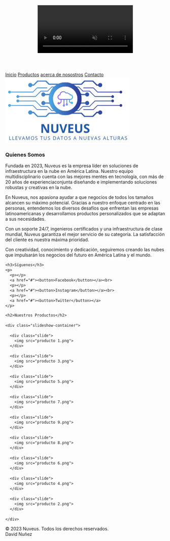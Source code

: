 <!DOCTYPE html>
<html lang="es">
<head>
<meta name="viewport" content="width=device-width, initial-scale=1.0">
<title>Nuveus</title>
<link rel="stylesheet" href="interfaz.css">
</head>

<body>

<header>
    <video playsinline autoplay muted loop>
      <source src="fondo.mp4" type="video/mp4">
    </video>
</header>


<nav>
  <a href="#">Inicio</a>
  <a href="productos.html">Productos</a>
  <a href="nosotros.html">acerca de nosostros</a>
  <a href="contacto.html">Contacto</a>
</nav>

<main>

  <aside>
    <img src="Logo.png" alt="image">
    <p></p>
    <h3>Quienes Somos</h3>
    <p>Fundada en 2023, Nuveus es la empresa líder en soluciones de infraestructura en la nube en América Latina. Nuestro equipo multidisciplinario cuenta con las mejores mentes en tecnología, con más de 20 años de experienciaconjunta diseñando e implementando soluciones robustas y creativas en la nube.</p>
    <p>En Nuveus, nos apasiona ayudar a que negocios de todos los tamaños alcancen su máximo potencial. Gracias a nuestro enfoque centrado en las personas, entendemos los diversos desafíos que enfrentan las empresas latinoamericanas y desarrollamos productos personalizados que se adaptan a sus necesidades.</p>
    <p>Con un soporte 24/7, ingenieros certificados y una infraestructura de clase mundial, Nuveus garantiza el mejor servicio de su categoría. La satisfacción del cliente es nuestra máxima prioridad.</p>
    <p>Con creatividad, conocimiento y dedicación, seguiremos creando las nubes que impulsarán los negocios del futuro en América Latina y el mundo.</p>
    
    <h3>Síguenos</h3>
    <p>
      <p></p>
      <a href="#"><button>Facebook</button></a><br>
      <p></p>
      <a href="#"><button>Instagram</button></a><br>
      <p></p>
      <a href="#"><button>Twitter</button></a>
    </p>
  </aside>

  <article>
  
    <h2>Nuestros Productos</h2>
  
    <div class="slideshow-container">
  
      <div class="slide">
        <img src="producto 1.png">
      </div>
  
      <div class="slide">
        <img src="producto 3.png">
      </div>
  
      <div class="slide">
        <img src="producto 5.png">
      </div>

      <div class="slide">
        <img src="producto 7.png">
      </div>

      <div class="slide">
        <img src="producto 9.png">
      </div>

      <div class="slide">
        <img src="producto 8.png">
      </div>

      <div class="slide">
        <img src="producto 6.png">
      </div>

      <div class="slide">
        <img src="producto 4.png">
      </div>

      <div class="slide">
        <img src="producto 2.png">
      </div>
  
    </div>
  
  </article>
  
</main>

<script src="interfaz.js"></script>

<footer>
  <p>&copy; 2023 Nuveus. Todos los derechos reservados. <br> David Nuñez</p>
</footer>

</body>
</html>
